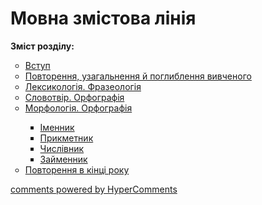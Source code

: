 <div id="hypercomments_widget" class="js-hypercomments-widget invisible"></div>

# Мовна змістова лінія

<p><b>Зміст розділу:</b></p>
<ul type="circle">
<li><a href="http://ukrmon59.ed-era.com/2/vstup.html">Вступ</a></li>
<li><a href="http://ukrmon59.ed-era.com/2/povtorennya_vivkhenogo_v_pokhatkovych_klasah.html">Повторення, узагальнення  й поглиблення вивченого</a></li>
<li><a href="http://ukrmon59.ed-era.com/2/leksikologiya.html">Лексикологія. Фразеологія</a></li>
<li><a href="http://ukrmon59.ed-era.com/2/slovotvir_orfografiya.html">Словотвір. Орфографія</a></li>
<li><a href="http://ukrmon59.ed-era.com/2/morfologyua_orfografiya.html">Морфологія. Орфографія</a></li>
<ul type="square">
<li><a href="http://ukrmon59.ed-era.com/2/imennyk.html">Іменник</a></li>
<li><a href="http://ukrmon59.ed-era.com/2/prikmetnyk.html">Прикметник</a></li>
<li><a href="http://ukrmon59.ed-era.com/2/chyslivnyk.html">Числівник</a></li>
<li><a href="http://ukrmon59.ed-era.com/2/zaymennyk.html">Займенник</a></li>
</ul>
<li><a href="http://ukrmon59.ed-era.com/2/povtorennya_ta_uzagalnennya_v_kinci_roku.html">Повторення в кінці року</a></li>
</ul>

<div class="js-hypercomments-container">
<a href="http://hypercomments.com" class="hc-link" title="comments widget">comments powered by HyperComments</a>
</div>